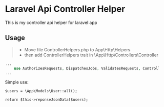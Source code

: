 # Laravel Api Controller Helper 
This is my controller api helper for laravel app

## Usage

> - Move file ControllerHelpers.php to App\Http\Helpers
> - then add ControllerHelpers trait in \App\Http\Controllers\Controller

```php
...
    use AuthorizesRequests, DispatchesJobs, ValidatesRequests, ControllerHelpers;
...
```


Simple use:
```
$users = \App\Models\User::all();

return $this->reponseJsonData($users);
```
